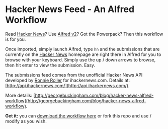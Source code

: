# Hacker News Feed - An Alfred Workflow

Read [Hacker News](https://news.ycombinator.com/)? Use [Alfred v2](http://www.alfredapp.com/)? Got the Powerpack? Then this workflow is for you.

Once imported, simply launch Alfred, type ```hn``` and the submissions that are currently on the [Hacker News](https://news.ycombinator.com/) homepage are right there in Alfred for you to browse with your keyboard. Simply use the up / down arrows to browse, then hit enter to view the submission. Easy.

The submissions feed comes from the unofficial Hacker News API developed by [Ronnie Roller](http://twitter.com/ronnieroller) for ihackernews.com. Details at: [http://api.ihackernews.com/](http://api.ihackernews.com/).

More details: [http://georgebuckingham.com/blog/hacker-news-alfred-workflow](http://georgebuckingham.com/blog/hacker-news-alfred-workflow).

**Get it:** you can [download the workflow here](http://cl.ly/2K3a1p0Z0y3a) or fork this repo and use / modify as you wish.